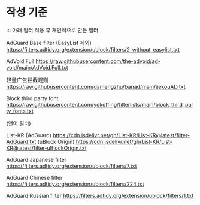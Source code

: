 # 작성 기준

::: 아래 필터 적용 후 개인적으로 만든 필터

AdGuard Base filter (EasyList 제외)
https://filters.adtidy.org/extension/ublock/filters/2_without_easylist.txt

AdVoid.Full
https://raw.githubusercontent.com/the-advoid/ad-void/main/AdVoid.Full.txt

轻量广告拦截规则
https://raw.githubusercontent.com/damengzhu/banad/main/jiekouAD.txt

Block third party font
https://raw.githubusercontent.com/yokoffing/filterlists/main/block_third_party_fonts.txt


(언어 필터)

List-KR
(AdGuard)
https://cdn.jsdelivr.net/gh/List-KR/List-KR@latest/filter-AdGuard.txt
(uBlock Origin)
https://cdn.jsdelivr.net/gh/List-KR/List-KR@latest/filter-uBlockOrigin.txt

AdGuard Japanese filter
https://filters.adtidy.org/extension/ublock/filters/7.txt

AdGuard Chinese filter
https://filters.adtidy.org/extension/ublock/filters/224.txt

AdGuard Russian filter
https://filters.adtidy.org/extension/ublock/filters/1.txt
